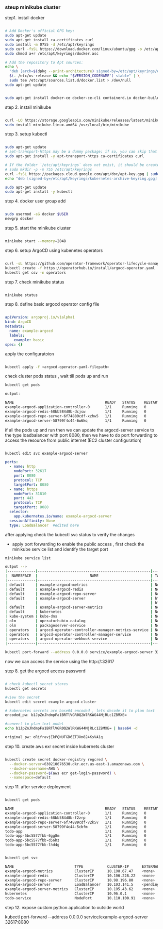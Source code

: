 ### steup minikube cluster

step1. install docker

```bash

# Add Docker's official GPG key:
sudo apt-get update
sudo apt-get install ca-certificates curl
sudo install -m 0755 -d /etc/apt/keyrings
sudo curl -fsSL https://download.docker.com/linux/ubuntu/gpg -o /etc/apt/keyrings/docker.asc
sudo chmod a+r /etc/apt/keyrings/docker.asc

# Add the repository to Apt sources:
echo \
  "deb [arch=$(dpkg --print-architecture) signed-by=/etc/apt/keyrings/docker.asc] https://download.docker.com/linux/ubuntu \
  $(. /etc/os-release && echo "$VERSION_CODENAME") stable" | \
  sudo tee /etc/apt/sources.list.d/docker.list > /dev/null
sudo apt-get update
```

```bash

sudo apt-get install docker-ce docker-ce-cli containerd.io docker-buildx-plugin docker-compose-plugin
```

step 2. install minikube

```bash

curl -LO https://storage.googleapis.com/minikube/releases/latest/minikube-linux-amd64
sudo install minikube-linux-amd64 /usr/local/bin/minikube

```

step 3. setup kubectl

```bash

sudo apt-get update
# apt-transport-https may be a dummy package; if so, you can skip that package
sudo apt-get install -y apt-transport-https ca-certificates curl

# If the folder `/etc/apt/keyrings` does not exist, it should be created before the curl command, read the note below.
# sudo mkdir -p -m 755 /etc/apt/keyrings
curl -fsSL https://packages.cloud.google.com/apt/doc/apt-key.gpg | sudo gpg --dearmor -o /etc/apt/keyrings/kubernetes-archive-keyring.gpg
echo "deb [signed-by=/etc/apt/keyrings/kubernetes-archive-keyring.gpg] https://apt.kubernetes.io/ kubernetes-xenial main" | sudo tee /etc/apt/sources.list.d/kubernetes.list

sudo apt-get update
sudo apt-get install -y kubectl
```

step 4. docker user group add

```bash

sudo usermod -aG docker $USER
newgrp docker
```

step 5. start the minikube cluster

```bash

minikube start --memory=2048
```


step 6. setup ArgoCD using kubenetes operators


```bash

curl -sL https://github.com/operator-framework/operator-lifecycle-manager/releases/download/v0.26.0/install.sh | bash -s v0.26.0
kubectl create -f https://operatorhub.io/install/argocd-operator.yaml
kubectl get csv -n operators
```

step 7. check minikube status

```bash

minikube status
```

step 8. define basic argocd operator config file

```yml

apiVersion: argoproj.io/v1alpha1
kind: ArgoCD
metadata:
  name: example-argocd
  labels:
    example: basic
spec: {}
```

apply the configuratoion

```bash

kubectl apply -f <argocd-operator-yaml-filepath>
```

check cluster pods status , wait till pods up and run

```bash
kubectl get pods

output: 

NAME                                          READY   STATUS    RESTARTS   AGE
example-argocd-application-controller-0       1/1     Running   0          74m
example-argocd-redis-68bb584d8b-dcjsw         1/1     Running   0          74m
example-argocd-repo-server-6f74889cdf-xzhw5   1/1     Running   0          74m
example-argocd-server-58799f4c44-6w6kq        1/1     Running   0          74m
```

if all the pods up and run then we can update the argocd-server service to the type loadbalancer with port 8080, then we have to
do port forwarding to access the resource from public internet (EC2 cluster configuration)


```bash

kubectl edit svc example-argocd-server
```

```yaml
ports:
  - name: http
    nodePort: 32617
    port: 8080
    protocol: TCP
    targetPort: 8080
  - name: https
    nodePort: 31810
    port: 443
    protocol: TCP
    targetPort: 8080
  selector:
    app.kubernetes.io/name: example-argocd-server
  sessionAffinity: None
  type: LoadBalancer  #edited here
```

after applying check the kubectl svc status to verify the changes

* apply port forwarding to enable the public access , first check the minikube service list and identify the target port

```bash
minikube service list

output -->
|-------------|----------------------------------------------------|--------------|---------------------------|
|  NAMESPACE  |                        NAME                        | TARGET PORT  |            URL            |
|-------------|----------------------------------------------------|--------------|---------------------------|
| default     | example-argocd-metrics                             | No node port |                           |
| default     | example-argocd-redis                               | No node port |                           |
| default     | example-argocd-repo-server                         | No node port |                           |
| default     | example-argocd-server                              | http/8080    | http://192.168.49.2:32617 |
|             |                                                    | https/443    | http://192.168.49.2:31810 |
| default     | example-argocd-server-metrics                      | No node port |                           |
| default     | kubernetes                                         | No node port |                           |
| kube-system | kube-dns                                           | No node port |                           |
| olm         | operatorhubio-catalog                              | No node port |                           |
| olm         | packageserver-service                              | No node port |                           |
| operators   | argocd-operator-controller-manager-metrics-service | No node port |                           |
| operators   | argocd-operator-controller-manager-service         | No node port |                           |
| operators   | argocd-operator-webhook-service                    | No node port |                           |
|-------------|----------------------------------------------------|--------------|---------------------------|

```

```bash
kubectl port-forward --address 0.0.0.0 service/example-argocd-server 32617:8080
```

now we can access the service using the http://<server public ip>:32617

step 8. get the argocd access password

```bash

# check kubectl secret stores
kubectl get secrets

#view the secret
kubectl edit secret example-argocd-cluster

# kubernetes secrets are base64 encoded , lets decode it to plan text
encoded_pw: b1JpZnJhdmpFa1BRTlVGR0Q2WlRKWG44MjRLc1ZBMXE=

#convert to plan text model
echo b1JpZnJhdmpFa1BRTlVGR0Q2WlRKWG44MjRLc1ZBMXE= | base64 -d

original_pw: oRifravjEkPQNUFGD6ZTJXn824KsVA1q
```

step 10. create aws exr secret inside kubernets cluster

```bash

kubectl create secret docker-registry regcred \
  --docker-server=630210676530.dkr.ecr.us-east-1.amazonaws.com \
  --docker-username=AWS \
  --docker-password=$(aws ecr get-login-password) \
  --namespace=default
```

step 11. after service deployment 

```bash

kubectl get pods

NAME                                          READY   STATUS    RESTARTS   AGE
example-argocd-application-controller-0       1/1     Running   0          6m44s
example-argocd-redis-68bb584d8b-f2zrp         1/1     Running   0          6m44s
example-argocd-repo-server-6f74889cdf-v2k5v   1/1     Running   0          6m44s
example-argocd-server-58799f4c44-5cbfm        1/1     Running   0          6m44s
todo-app                                      1/1     Running   0          71s
todo-app-5bc5577fbb-6gg8m                     1/1     Running   0          71s
todo-app-5bc5577fbb-d56hz                     1/1     Running   0          71s
todo-app-5bc5577fbb-lhd4g                     1/1     Running   0          71s
```

```bash

kubectl get svc

NAME                            TYPE           CLUSTER-IP      EXTERNAL-IP   PORT(S)                      AGE
example-argocd-metrics          ClusterIP      10.108.67.47    <none>        8082/TCP                     6m54s
example-argocd-redis            ClusterIP      10.106.228.22   <none>        6379/TCP                     6m54s
example-argocd-repo-server      ClusterIP      10.98.196.80    <none>        8081/TCP,8084/TCP            6m54s
example-argocd-server           LoadBalancer   10.103.141.5    <pending>     80:30416/TCP,443:32036/TCP   6m54s
example-argocd-server-metrics   ClusterIP      10.105.43.62    <none>        8083/TCP                     6m54s
kubernetes                      ClusterIP      10.96.0.1       <none>        443/TCP                      31m
todo-service                    NodePort       10.110.100.91   <none>        80:31000/TCP                 81s
```

step 12. expose custom python application to outside world

kubectl port-forward --address 0.0.0.0 service/example-argocd-server 32617:8080